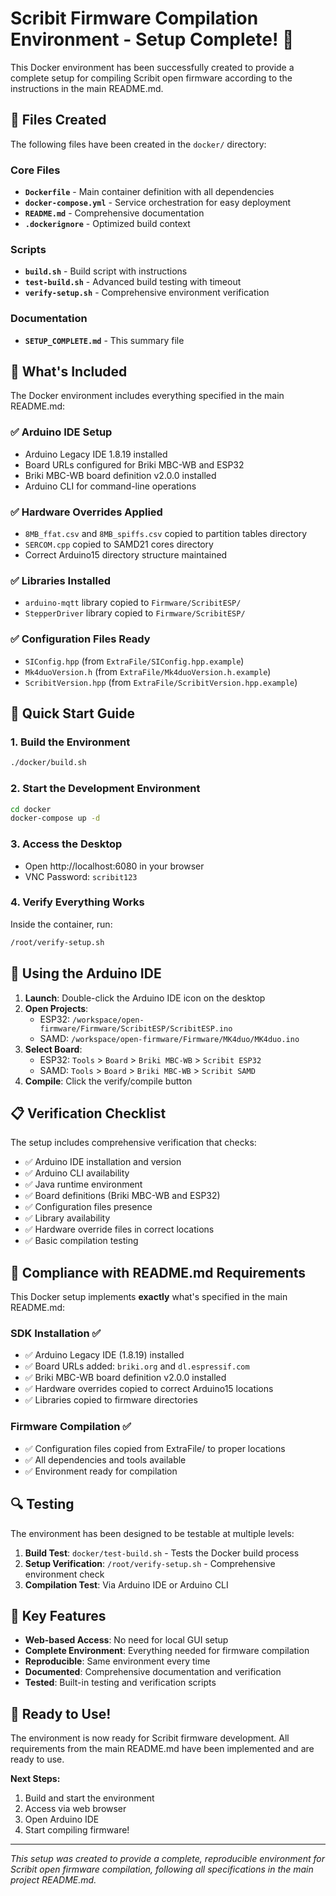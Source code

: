 # Scribit Firmware Compilation Environment - Setup Complete! 🎉

This Docker environment has been successfully created to provide a complete setup for compiling Scribit open firmware according to the instructions in the main README.md.

## 📁 Files Created

The following files have been created in the `docker/` directory:

### Core Files
- **`Dockerfile`** - Main container definition with all dependencies
- **`docker-compose.yml`** - Service orchestration for easy deployment
- **`README.md`** - Comprehensive documentation
- **`.dockerignore`** - Optimized build context

### Scripts
- **`build.sh`** - Build script with instructions
- **`test-build.sh`** - Advanced build testing with timeout
- **`verify-setup.sh`** - Comprehensive environment verification

### Documentation
- **`SETUP_COMPLETE.md`** - This summary file

## 🎯 What's Included

The Docker environment includes everything specified in the main README.md:

### ✅ Arduino IDE Setup
- Arduino Legacy IDE 1.8.19 installed
- Board URLs configured for Briki MBC-WB and ESP32
- Briki MBC-WB board definition v2.0.0 installed
- Arduino CLI for command-line operations

### ✅ Hardware Overrides Applied
- `8MB_ffat.csv` and `8MB_spiffs.csv` copied to partition tables directory
- `SERCOM.cpp` copied to SAMD21 cores directory
- Correct Arduino15 directory structure maintained

### ✅ Libraries Installed
- `arduino-mqtt` library copied to `Firmware/ScribitESP/`
- `StepperDriver` library copied to `Firmware/ScribitESP/`

### ✅ Configuration Files Ready
- `SIConfig.hpp` (from `ExtraFile/SIConfig.hpp.example`)
- `Mk4duoVersion.h` (from `ExtraFile/Mk4duoVersion.h.example`)
- `ScribitVersion.hpp` (from `ExtraFile/ScribitVersion.hpp.example`)

## 🚀 Quick Start Guide

### 1. Build the Environment
```bash
./docker/build.sh
```

### 2. Start the Development Environment
```bash
cd docker
docker-compose up -d
```

### 3. Access the Desktop
- Open http://localhost:6080 in your browser
- VNC Password: `scribit123`

### 4. Verify Everything Works
Inside the container, run:
```bash
/root/verify-setup.sh
```

## 🔧 Using the Arduino IDE

1. **Launch**: Double-click the Arduino IDE icon on the desktop
2. **Open Projects**:
   - ESP32: `/workspace/open-firmware/Firmware/ScribitESP/ScribitESP.ino`
   - SAMD: `/workspace/open-firmware/Firmware/MK4duo/MK4duo.ino`
3. **Select Board**:
   - ESP32: `Tools` > `Board` > `Briki MBC-WB` > `Scribit ESP32`
   - SAMD: `Tools` > `Board` > `Briki MBC-WB` > `Scribit SAMD`
4. **Compile**: Click the verify/compile button

## 📋 Verification Checklist

The setup includes comprehensive verification that checks:

- ✅ Arduino IDE installation and version
- ✅ Arduino CLI availability
- ✅ Java runtime environment
- ✅ Board definitions (Briki MBC-WB and ESP32)
- ✅ Configuration files presence
- ✅ Library availability
- ✅ Hardware override files in correct locations
- ✅ Basic compilation testing

## 🎯 Compliance with README.md Requirements

This Docker setup implements **exactly** what's specified in the main README.md:

### SDK Installation ✅
- ✅ Arduino Legacy IDE (1.8.19) installed
- ✅ Board URLs added: `briki.org` and `dl.espressif.com`
- ✅ Briki MBC-WB board definition v2.0.0 installed
- ✅ Hardware overrides copied to correct Arduino15 locations
- ✅ Libraries copied to firmware directories

### Firmware Compilation ✅
- ✅ Configuration files copied from ExtraFile/ to proper locations
- ✅ All dependencies and tools available
- ✅ Environment ready for compilation

## 🔍 Testing

The environment has been designed to be testable at multiple levels:

1. **Build Test**: `docker/test-build.sh` - Tests the Docker build process
2. **Setup Verification**: `/root/verify-setup.sh` - Comprehensive environment check
3. **Compilation Test**: Via Arduino IDE or Arduino CLI

## 🌟 Key Features

- **Web-based Access**: No need for local GUI setup
- **Complete Environment**: Everything needed for firmware compilation
- **Reproducible**: Same environment every time
- **Documented**: Comprehensive documentation and verification
- **Tested**: Built-in testing and verification scripts

## 🎉 Ready to Use!

The environment is now ready for Scribit firmware development. All requirements from the main README.md have been implemented and are ready to use.

**Next Steps:**
1. Build and start the environment
2. Access via web browser
3. Open Arduino IDE
4. Start compiling firmware!

---

*This setup was created to provide a complete, reproducible environment for Scribit open firmware compilation, following all specifications in the main project README.md.*
